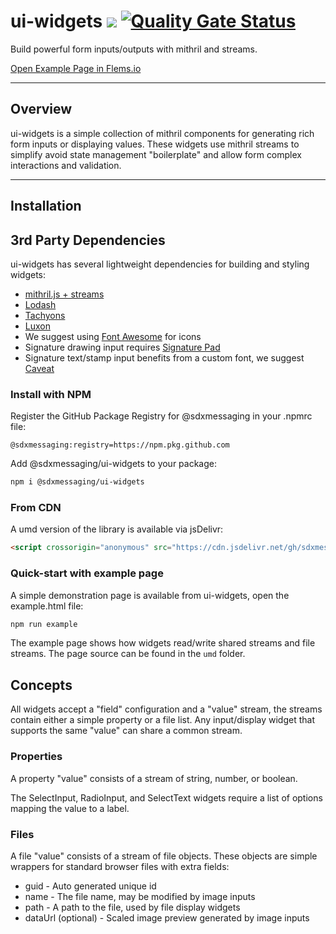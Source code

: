 # ui-widgets [![](https://data.jsdelivr.com/v1/package/gh/sdxmessaging/ui-widgets/badge)](https://www.jsdelivr.com/package/gh/sdxmessaging/ui-widgets) [![Quality Gate Status](https://sonarcloud.io/api/project_badges/measure?project=sdxmessaging_ui-widgets&metric=alert_status&token=316dd863c9185ce988acd14efc1fdb66791b67ba)](https://sonarcloud.io/summary/new_code?id=sdxmessaging_ui-widgets)

Build powerful form inputs/outputs with mithril and streams.

[Open Example Page in Flems.io](https://flems.io/#0=N4IgzgpgNhDGAuEAmIBcIAW94AcyoHoDYkA7AOgCswloBLANwCdzSJ4CBzDAmgDwC2EMGACGnOqU4EArnQC0AdzpJO7MLIFICEPqIE4YVMCAA0IWAHtSYSzDQW7UUXmRnwsJk7QBtAAymfgC65gBmdDAmqD6gpPoQDuRYAlDuVqSIGQ4APFCSANYABEzQALwAOuDwAJ6RGBDslYUYJaEVmNh4hMRk1OSwUJYySKHOJf2WAgSilKJ8BHkARhqh1vDyoorCkxAEAGzkAEzkfsQi01BQ5AKS-SJNkoicTHQ17WAYogCsAIyH8nwMHsAPIEADC+QAipYAArAgDqABEkABNAAqiIAjhAAEpIGFggBqSB+AGUcAwwQBBACcAA06bAAKqkABapMOADEBAApAByOB+VipnIAXgx4GC+TSAEICfQAUQA1AAWUQACQA0gAOarVJnqpmksGwHnqzh0wZo6pow5U0rtQqeSwiSwvCSkdqiUjWaoCIZgJqtCBMEpMHB2OiwartH3yYOhkOVAgAPnKpGyi0sSGqTucIne3rA8kgL1ChVCikOFZVhSQoiY+Xkz1E1UqKeySEYhRU7Rw4gg7eyBC7DA7BCzOZT7kgMAQdGsURAP1QAHY-CAAL4hEB5Uj5KIxEBxIQOWAiAD8oX0ERjYNEDAgong7hkTFS6CwuHwRFWGTA5CcJYlicDALh0ABVhTOeYBXjeUB3g+T4vuYNQ4Ak6BgDU9ibqYsTxA48CiLAGDVIu1y3DBr7vg4X5dEQJCkH0AxDCMYwQBMUwzHMCx0MsBBESRZE2AQKrkD8PziQJxGkeRNwUFRqHVOhDhYbUCS4fhp7oKMz44FG+QsPJdwmOYb4fh037dIxxi0HkzCsOwBCkDgUy6bgBlMAAAmJBw-AAzCOEEcO5+mwIZFEKSI7hoRhVTqVueHHgR6ByEoKhqPAkHRWZNGfp0P49BQ1B2YwLBsBw3C8EggjCGIHrSGlyiqOoZwaE1GXqCZMXKXFak4UlJ5xTc8AtBEkXGNRFl0YVMgufknCcQQI1jVAXnHH45AqstryrRN1A9SpmGeHQOAvppyXaVUJT6JNuXTQV3RzTgC1LStLxrRtW28PAN1TFhf13SAsWqSdZ2JVpcWDPWHz7aZIDmbRj0Mb0kGDMMunjFB0yzPMSwaNDoiw9QoniauRw-As2ZExgcOHX1YPnYNKW7jIfDWHT91I1ZKNMWjrGYxx2PcXjfEE2z1gEP5JzkIFUASxQxkHUpR0eC84MXUNql0JwcTwG+EAAPr9kg5AyFonMI3lln0UVtn0A5FXOa5vA63rBvG6ISA+TLq5BVhru68+Hsm2bFtK-DIPHerTOQw4oWeT7fn+VN3O2zZJUO+VTkuW5zgeeF3m+eJKcqwzMcQ5dcWSLQfBA4j+U83bmf2dnlU8PwQgiOIkiNQozWZe1WgEDXuhA1HaunbHVcOLo+iGBxytWw9TcZzQWeOe31W1d3DWyP3nVZZo2hzwYRhLxPYCMzO0BwPAC42A4KqoF8W47lrqUHy1WWFAqehnxAQoW4gA)

---

## Overview

ui-widgets is a simple collection of mithril components for generating rich form inputs or displaying values. These widgets use mithril streams to simplify avoid state management "boilerplate" and allow form complex interactions and validation.

---

## Installation

## 3rd Party Dependencies

ui-widgets has several lightweight dependencies for building and styling widgets:

* [mithril.js + streams](https://mithril.js.org/)
* [Lodash](https://lodash.com/)
* [Tachyons](https://tachyons.io/)
* [Luxon](https://moment.github.io/luxon/#/)
* We suggest using [Font Awesome](https://fontawesome.com/) for icons
* Signature drawing input requires [Signature Pad](https://github.com/szimek/signature_pad)
* Signature text/stamp input benefits from a custom font, we suggest [Caveat](https://fonts.googleapis.com/css?family=Caveat)

### Install with NPM

Register the GitHub Package Registry for @sdxmessaging in your .npmrc file:

```text
@sdxmessaging:registry=https://npm.pkg.github.com
```

Add @sdxmessaging/ui-widgets to your package:

```bash
npm i @sdxmessaging/ui-widgets
```

### From CDN

A umd version of the library is available via jsDelivr:

```html
<script crossorigin="anonymous" src="https://cdn.jsdelivr.net/gh/sdxmessaging/ui-widgets/umd/index.js"></script>
```

### Quick-start with example page

A simple demonstration page is available from ui-widgets, open the example.html file:

```bash
npm run example
```

The example page shows how widgets read/write shared streams and file streams. The page source can be found in the `umd` folder.

## Concepts

All widgets accept a "field" configuration and a "value" stream, the streams contain either a simple property or a file list. Any input/display widget that supports the same "value" can share a common stream.

### Properties

A property "value" consists of a stream of string, number, or boolean.

The SelectInput, RadioInput, and SelectText widgets require a list of options mapping the value to a label.

### Files

A file "value" consists of a stream of file objects. These objects are simple wrappers for standard browser files with extra fields:

* guid - Auto generated unique id
* name - The file name, may be modified by image inputs
* path - A path to the file, used by file display widgets
* dataUrl (optional) - Scaled image preview generated by image inputs
